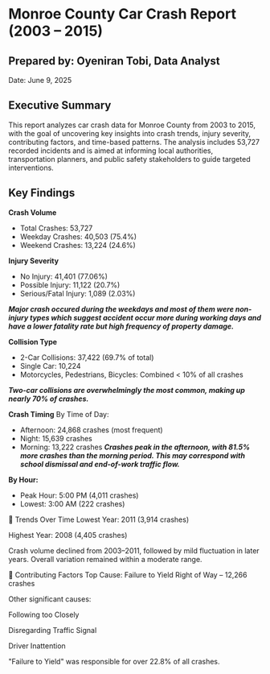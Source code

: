 # Monroe County Car Crash Report (2003 – 2015)

## Prepared by: Oyeniran Tobi, Data Analyst
Date: June 9, 2025

## Executive Summary
This report analyzes car crash data for Monroe County from 2003 to 2015, with the goal of uncovering key insights into crash trends, injury severity, contributing factors, and time-based patterns. The analysis includes 53,727 recorded incidents and is aimed at informing local authorities, transportation planners, and public safety stakeholders to guide targeted interventions.

## Key Findings
**Crash Volume**
- Total Crashes: 53,727
- Weekday Crashes: 40,503 (75.4%)
- Weekend Crashes: 13,224 (24.6%)

**Injury Severity**
- No Injury: 41,401 (77.06%)
- Possible Injury: 11,122 (20.7%)
- Serious/Fatal Injury: 1,089 (2.03%)

**_Major crash occured during the weekdays and most of them were non-injury types  which suggest accident occur more during working days and have a lower fatality rate but high frequency of property damage._**

**Collision Type**
- 2-Car Collisions: 37,422 (69.7% of total)
- Single Car: 10,224
- Motorcycles, Pedestrians, Bicycles: Combined < 10% of all crashes

**_Two-car collisions are overwhelmingly the most common, making up nearly 70% of crashes._**

**Crash Timing**
By Time of Day:
- Afternoon: 24,868 crashes (most frequent)
- Night: 15,639 crashes
- Morning: 13,222 crashes
**_Crashes peak in the afternoon, with 81.5% more crashes than the morning period. This may correspond with school dismissal and end-of-work traffic flow._**

**By Hour:**

- Peak Hour: 5:00 PM (4,011 crashes)
- Lowest: 3:00 AM (222 crashes)

🔹 Trends Over Time
Lowest Year: 2011 (3,914 crashes)

Highest Year: 2008 (4,405 crashes)

Crash volume declined from 2003–2011, followed by mild fluctuation in later years. Overall variation remained within a moderate range.

🔹 Contributing Factors
Top Cause: Failure to Yield Right of Way – 12,266 crashes

Other significant causes:

Following too Closely

Disregarding Traffic Signal

Driver Inattention

"Failure to Yield" was responsible for over 22.8% of all crashes.
